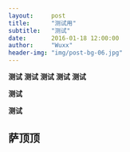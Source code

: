 ```yaml
---
layout:     post
title:      "测试用"
subtitle:   "测试"
date:       2016-01-18 12:00:00
author:     "Wuxx"
header-img: "img/post-bg-06.jpg"
---
```

**测试**
**测试**
**测试**
**测试**
**测试**

**测试**

**测试**


## 萨顶顶 ##